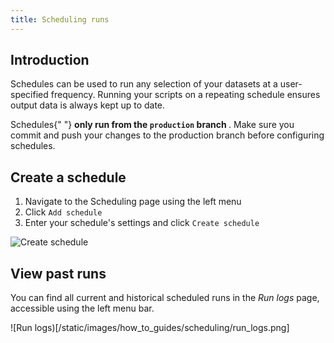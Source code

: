 ```yaml
---
title: Scheduling runs
---
```


## Introduction

Schedules can be used to run any selection of your datasets at a user-specified frequency. Running your scripts on a repeating schedule ensures output data is always kept up to date.

<div className="bp3-callout bp3-icon-info-sign bp3-intent-warning" markdown="1">
  Schedules{" "}
  <b>
    only run from the <code>production</code> branch
  </b>
  . Make sure you commit and push your changes to the production branch before configuring schedules.
</div>

## Create a schedule

1. Navigate to the Scheduling page using the left menu
2. Click `Add schedule`
3. Enter your schedule's settings and click `Create schedule`

![Create schedule](/static/images/how_to_guides/scheduling/create_schedule.png)

## View past runs

You can find all current and historical scheduled runs in the _Run logs_ page, accessible using the left menu bar.

![Run logs)[/static/images/how_to_guides/scheduling/run_logs.png]
